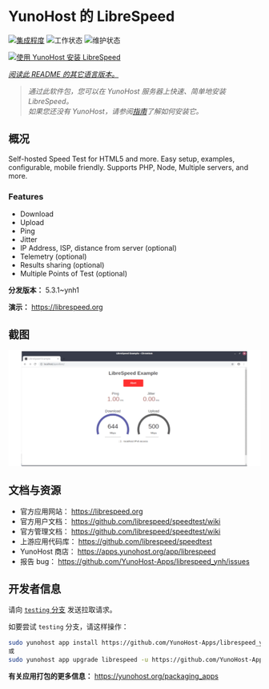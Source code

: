 <!--
注意：此 README 由 <https://github.com/YunoHost/apps/tree/master/tools/readme_generator> 自动生成
请勿手动编辑。
-->

# YunoHost 的 LibreSpeed

[![集成程度](https://dash.yunohost.org/integration/librespeed.svg)](https://dash.yunohost.org/appci/app/librespeed) ![工作状态](https://ci-apps.yunohost.org/ci/badges/librespeed.status.svg) ![维护状态](https://ci-apps.yunohost.org/ci/badges/librespeed.maintain.svg)

[![使用 YunoHost 安装 LibreSpeed](https://install-app.yunohost.org/install-with-yunohost.svg)](https://install-app.yunohost.org/?app=librespeed)

*[阅读此 README 的其它语言版本。](./ALL_README.md)*

> *通过此软件包，您可以在 YunoHost 服务器上快速、简单地安装 LibreSpeed。*  
> *如果您还没有 YunoHost，请参阅[指南](https://yunohost.org/install)了解如何安装它。*

## 概况

Self-hosted Speed Test for HTML5 and more. Easy setup, examples, configurable, mobile friendly. Supports PHP, Node, Multiple servers, and more.

### Features

- Download
- Upload
- Ping
- Jitter
- IP Address, ISP, distance from server (optional)
- Telemetry (optional)
- Results sharing (optional)
- Multiple Points of Test (optional)


**分发版本：** 5.3.1~ynh1

**演示：** <https://librespeed.org>

## 截图

![LibreSpeed 的截图](./doc/screenshots/screenshot.png)

## 文档与资源

- 官方应用网站： <https://librespeed.org>
- 官方用户文档： <https://github.com/librespeed/speedtest/wiki>
- 官方管理文档： <https://github.com/librespeed/speedtest/wiki>
- 上游应用代码库： <https://github.com/librespeed/speedtest>
- YunoHost 商店： <https://apps.yunohost.org/app/librespeed>
- 报告 bug： <https://github.com/YunoHost-Apps/librespeed_ynh/issues>

## 开发者信息

请向 [`testing` 分支](https://github.com/YunoHost-Apps/librespeed_ynh/tree/testing) 发送拉取请求。

如要尝试 `testing` 分支，请这样操作：

```bash
sudo yunohost app install https://github.com/YunoHost-Apps/librespeed_ynh/tree/testing --debug
或
sudo yunohost app upgrade librespeed -u https://github.com/YunoHost-Apps/librespeed_ynh/tree/testing --debug
```

**有关应用打包的更多信息：** <https://yunohost.org/packaging_apps>
